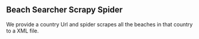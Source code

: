 ## Beach Searcher Scrapy Spider

We provide a country Url and spider scrapes all the beaches in that country to a XML file.